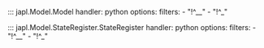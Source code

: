 ::: japl.Model.Model
    handler: python
    options:
        filters:
            - "!^__"
            - "!^_"

::: japl.Model.StateRegister.StateRegister
    handler: python
    options:
        filters:
            - "!^__"
            - "!^_"
